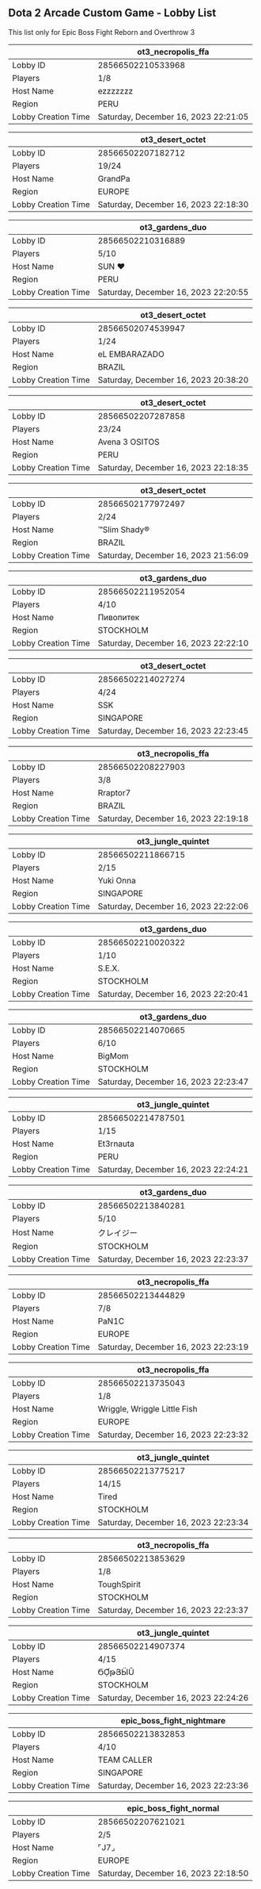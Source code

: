 ## Dota 2 Arcade Custom Game - Lobby List

This list only for Epic Boss Fight Reborn and Overthrow 3

|  | ot3_necropolis_ffa |
| ------ | ------ |
| Lobby ID | 28566502210533968 |
| Players | 1/8 |
| Host Name | ezzzzzzz |
| Region | PERU |
| Lobby Creation Time | Saturday, December 16, 2023 22:21:05 |


|  | ot3_desert_octet |
| ------ | ------ |
| Lobby ID | 28566502207182712 |
| Players | 19/24 |
| Host Name | GrandPa |
| Region | EUROPE |
| Lobby Creation Time | Saturday, December 16, 2023 22:18:30 |


|  | ot3_gardens_duo |
| ------ | ------ |
| Lobby ID | 28566502210316889 |
| Players | 5/10 |
| Host Name | SUN ♥ |
| Region | PERU |
| Lobby Creation Time | Saturday, December 16, 2023 22:20:55 |


|  | ot3_desert_octet |
| ------ | ------ |
| Lobby ID | 28566502074539947 |
| Players | 1/24 |
| Host Name | eL EMBARAZADO |
| Region | BRAZIL |
| Lobby Creation Time | Saturday, December 16, 2023 20:38:20 |


|  | ot3_desert_octet |
| ------ | ------ |
| Lobby ID | 28566502207287858 |
| Players | 23/24 |
| Host Name | Avena 3 OSITOS |
| Region | PERU |
| Lobby Creation Time | Saturday, December 16, 2023 22:18:35 |


|  | ot3_desert_octet |
| ------ | ------ |
| Lobby ID | 28566502177972497 |
| Players | 2/24 |
| Host Name | ™Slim Shady® |
| Region | BRAZIL |
| Lobby Creation Time | Saturday, December 16, 2023 21:56:09 |


|  | ot3_gardens_duo |
| ------ | ------ |
| Lobby ID | 28566502211952054 |
| Players | 4/10 |
| Host Name | Пивопитек |
| Region | STOCKHOLM |
| Lobby Creation Time | Saturday, December 16, 2023 22:22:10 |


|  | ot3_desert_octet |
| ------ | ------ |
| Lobby ID | 28566502214027274 |
| Players | 4/24 |
| Host Name | SSK |
| Region | SINGAPORE |
| Lobby Creation Time | Saturday, December 16, 2023 22:23:45 |


|  | ot3_necropolis_ffa |
| ------ | ------ |
| Lobby ID | 28566502208227903 |
| Players | 3/8 |
| Host Name | Rraptor7 |
| Region | BRAZIL |
| Lobby Creation Time | Saturday, December 16, 2023 22:19:18 |


|  | ot3_jungle_quintet |
| ------ | ------ |
| Lobby ID | 28566502211866715 |
| Players | 2/15 |
| Host Name | Yuki Onna |
| Region | SINGAPORE |
| Lobby Creation Time | Saturday, December 16, 2023 22:22:06 |


|  | ot3_gardens_duo |
| ------ | ------ |
| Lobby ID | 28566502210020322 |
| Players | 1/10 |
| Host Name | S.E.X. |
| Region | STOCKHOLM |
| Lobby Creation Time | Saturday, December 16, 2023 22:20:41 |


|  | ot3_gardens_duo |
| ------ | ------ |
| Lobby ID | 28566502214070665 |
| Players | 6/10 |
| Host Name | BigMom |
| Region | STOCKHOLM |
| Lobby Creation Time | Saturday, December 16, 2023 22:23:47 |


|  | ot3_jungle_quintet |
| ------ | ------ |
| Lobby ID | 28566502214787501 |
| Players | 1/15 |
| Host Name | Et3rnauta |
| Region | PERU |
| Lobby Creation Time | Saturday, December 16, 2023 22:24:21 |


|  | ot3_gardens_duo |
| ------ | ------ |
| Lobby ID | 28566502213840281 |
| Players | 5/10 |
| Host Name | クレイジー |
| Region | STOCKHOLM |
| Lobby Creation Time | Saturday, December 16, 2023 22:23:37 |


|  | ot3_necropolis_ffa |
| ------ | ------ |
| Lobby ID | 28566502213444829 |
| Players | 7/8 |
| Host Name | PaN1C |
| Region | EUROPE |
| Lobby Creation Time | Saturday, December 16, 2023 22:23:19 |


|  | ot3_necropolis_ffa |
| ------ | ------ |
| Lobby ID | 28566502213735043 |
| Players | 1/8 |
| Host Name | Wriggle, Wriggle Little Fish |
| Region | EUROPE |
| Lobby Creation Time | Saturday, December 16, 2023 22:23:32 |


|  | ot3_jungle_quintet |
| ------ | ------ |
| Lobby ID | 28566502213775217 |
| Players | 14/15 |
| Host Name | Tired |
| Region | STOCKHOLM |
| Lobby Creation Time | Saturday, December 16, 2023 22:23:34 |


|  | ot3_necropolis_ffa |
| ------ | ------ |
| Lobby ID | 28566502213853629 |
| Players | 1/8 |
| Host Name | ToughSpirit |
| Region | STOCKHOLM |
| Lobby Creation Time | Saturday, December 16, 2023 22:23:37 |


|  | ot3_jungle_quintet |
| ------ | ------ |
| Lobby ID | 28566502214907374 |
| Players | 4/15 |
| Host Name | ϬỢթՅӸŬ |
| Region | STOCKHOLM |
| Lobby Creation Time | Saturday, December 16, 2023 22:24:26 |


|  | epic_boss_fight_nightmare |
| ------ | ------ |
| Lobby ID | 28566502213832853 |
| Players | 4/10 |
| Host Name | TEAM CALLER |
| Region | SINGAPORE |
| Lobby Creation Time | Saturday, December 16, 2023 22:23:36 |


|  | epic_boss_fight_normal |
| ------ | ------ |
| Lobby ID | 28566502207621021 |
| Players | 2/5 |
| Host Name | ⌜J7⌟ |
| Region | EUROPE |
| Lobby Creation Time | Saturday, December 16, 2023 22:18:50 |


